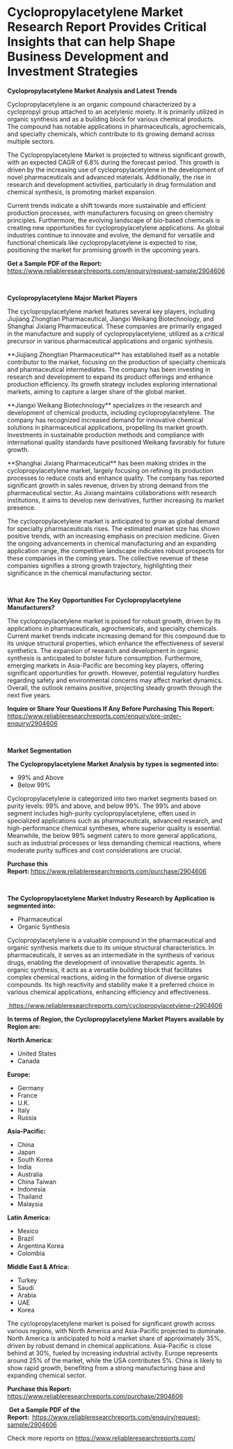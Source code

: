 <p><h1>Cyclopropylacetylene Market Research Report Provides Critical Insights that can help Shape Business Development and Investment Strategies</h1></p><p><strong>Cyclopropylacetylene Market Analysis and Latest Trends</strong></p>
<p><p>Cyclopropylacetylene is an organic compound characterized by a cyclopropyl group attached to an acetylenic moiety. It is primarily utilized in organic synthesis and as a building block for various chemical products. The compound has notable applications in pharmaceuticals, agrochemicals, and specialty chemicals, which contribute to its growing demand across multiple sectors.</p><p>The Cyclopropylacetylene Market is projected to witness significant growth, with an expected CAGR of 6.8% during the forecast period. This growth is driven by the increasing use of cyclopropylacetylene in the development of novel pharmaceuticals and advanced materials. Additionally, the rise in research and development activities, particularly in drug formulation and chemical synthesis, is promoting market expansion. </p><p>Current trends indicate a shift towards more sustainable and efficient production processes, with manufacturers focusing on green chemistry principles. Furthermore, the evolving landscape of bio-based chemicals is creating new opportunities for cyclopropylacetylene applications. As global industries continue to innovate and evolve, the demand for versatile and functional chemicals like cyclopropylacetylene is expected to rise, positioning the market for promising growth in the upcoming years.</p></p>
<p><strong>Get a Sample PDF of the Report:&nbsp;</strong> <a href="https://www.reliableresearchreports.com/enquiry/request-sample/2904606?utm_campaign=3319&utm_medium=2&utm_source=Github&utm_content=ia&utm_term=12032025&utm_id=cyclopropylacetylene">https://www.reliableresearchreports.com/enquiry/request-sample/2904606</a></p>
<p>&nbsp;</p>
<p><strong>Cyclopropylacetylene Major Market Players</strong></p>
<p><p>The cyclopropylacetylene market features several key players, including Jiujiang Zhongtian Pharmaceutical, Jiangxi Weikang Biotechnology, and Shanghai Jixiang Pharmaceutical. These companies are primarily engaged in the manufacture and supply of cyclopropylacetylene, utilized as a critical precursor in various pharmaceutical applications and organic synthesis.</p><p>**Jiujiang Zhongtian Pharmaceutical** has established itself as a notable contributor to the market, focusing on the production of specialty chemicals and pharmaceutical intermediates. The company has been investing in research and development to expand its product offerings and enhance production efficiency. Its growth strategy includes exploring international markets, aiming to capture a larger share of the global market.</p><p>**Jiangxi Weikang Biotechnology** specializes in the research and development of chemical products, including cyclopropylacetylene. The company has recognized increased demand for innovative chemical solutions in pharmaceutical applications, propelling its market growth. Investments in sustainable production methods and compliance with international quality standards have positioned Weikang favorably for future growth.</p><p>**Shanghai Jixiang Pharmaceutical** has been making strides in the cyclopropylacetylene market, largely focusing on refining its production processes to reduce costs and enhance quality. The company has reported significant growth in sales revenue, driven by strong demand from the pharmaceutical sector. As Jixiang maintains collaborations with research institutions, it aims to develop new derivatives, further increasing its market presence.</p><p>The cyclopropylacetylene market is anticipated to grow as global demand for specialty pharmaceuticals rises. The estimated market size has shown positive trends, with an increasing emphasis on precision medicine. Given the ongoing advancements in chemical manufacturing and an expanding application range, the competitive landscape indicates robust prospects for these companies in the coming years. The collective revenue of these companies signifies a strong growth trajectory, highlighting their significance in the chemical manufacturing sector.</p></p>
<p>&nbsp;</p>
<p><strong>What Are The Key Opportunities For Cyclopropylacetylene Manufacturers?</strong></p>
<p><p>The cyclopropylacetylene market is poised for robust growth, driven by its applications in pharmaceuticals, agrochemicals, and specialty chemicals. Current market trends indicate increasing demand for this compound due to its unique structural properties, which enhance the effectiveness of several synthetics. The expansion of research and development in organic synthesis is anticipated to bolster future consumption. Furthermore, emerging markets in Asia-Pacific are becoming key players, offering significant opportunities for growth. However, potential regulatory hurdles regarding safety and environmental concerns may affect market dynamics. Overall, the outlook remains positive, projecting steady growth through the next five years.</p></p>
<p><strong>Inquire or Share Your Questions If Any Before Purchasing This Report:</strong> <a href="https://www.reliableresearchreports.com/enquiry/pre-order-enquiry/2904606?utm_campaign=3319&utm_medium=2&utm_source=Github&utm_content=ia&utm_term=12032025&utm_id=cyclopropylacetylene">https://www.reliableresearchreports.com/enquiry/pre-order-enquiry/2904606</a></p>
<p>&nbsp;</p>
<p><strong>Market Segmentation</strong></p>
<p><strong>The Cyclopropylacetylene Market Analysis by types is segmented into:</strong></p>
<p><ul><li>99% and Above</li><li>Below 99%</li></ul></p>
<p><p>Cyclopropylacetylene is categorized into two market segments based on purity levels: 99% and above, and below 99%. The 99% and above segment includes high-purity cyclopropylacetylene, often used in specialized applications such as pharmaceuticals, advanced research, and high-performance chemical syntheses, where superior quality is essential. Meanwhile, the below 99% segment caters to more general applications, such as industrial processes or less demanding chemical reactions, where moderate purity suffices and cost considerations are crucial.</p></p>
<p><strong>Purchase this Report:&nbsp;</strong><a href="https://www.reliableresearchreports.com/purchase/2904606?utm_campaign=3319&utm_medium=2&utm_source=Github&utm_content=ia&utm_term=12032025&utm_id=cyclopropylacetylene">https://www.reliableresearchreports.com/purchase/2904606</a></p>
<p>&nbsp;</p>
<p><strong>The Cyclopropylacetylene Market Industry Research by Application is segmented into:</strong></p>
<p><ul><li>Pharmaceutical</li><li>Organic Synthesis</li></ul></p>
<p><p>Cyclopropylacetylene is a valuable compound in the pharmaceutical and organic synthesis markets due to its unique structural characteristics. In pharmaceuticals, it serves as an intermediate in the synthesis of various drugs, enabling the development of innovative therapeutic agents. In organic synthesis, it acts as a versatile building block that facilitates complex chemical reactions, aiding in the formation of diverse organic compounds. Its high reactivity and stability make it a preferred choice in various chemical applications, enhancing efficiency and effectiveness.</p></p>
<p><a href="https://www.reliableresearchreports.com/cyclopropylacetylene-r2904606?utm_campaign=3319&utm_medium=2&utm_source=Github&utm_content=ia&utm_term=12032025&utm_id=cyclopropylacetylene">&nbsp;https://www.reliableresearchreports.com/cyclopropylacetylene-r2904606</a></p>
<p><strong>In terms of Region, the Cyclopropylacetylene Market Players available by Region are:</strong></p>
<p>
    <p> <strong> North America: </strong>
        <ul>
            <li>United States</li>
            <li>Canada</li>
        </ul>
        </p> 
    <p> <strong> Europe: </strong>
        <ul>
            <li>Germany</li>
            <li>France</li>
            <li>U.K.</li>
            <li>Italy</li>
            <li>Russia</li>
        </ul>
        </p> 
    <p> <strong> Asia-Pacific: </strong>
        <ul>
            <li>China</li>
            <li>Japan</li>
            <li>South Korea</li>
            <li>India</li>
            <li>Australia</li>
            <li>China Taiwan</li>
            <li>Indonesia</li>
            <li>Thailand</li>
            <li>Malaysia</li>
        </ul>
        </p> 
    <p> <strong> Latin America: </strong>
        <ul>
            <li>Mexico</li>
            <li>Brazil</li>
            <li>Argentina Korea</li>
            <li>Colombia</li>
        </ul>
        </p> 
    <p> <strong> Middle East & Africa: </strong>
        <ul>
            <li>Turkey</li>
            <li>Saudi</li>
            <li>Arabia</li>
            <li>UAE</li>
            <li>Korea</li>
        </ul>
    </p>
    </p>
<p><p>The cyclopropylacetylene market is poised for significant growth across various regions, with North America and Asia-Pacific projected to dominate. North America is anticipated to hold a market share of approximately 35%, driven by robust demand in chemical applications. Asia-Pacific is close behind at 30%, fueled by increasing industrial activity. Europe represents around 25% of the market, while the USA contributes 5%. China is likely to show rapid growth, benefiting from a strong manufacturing base and expanding chemical sector.</p></p>
<p><strong>Purchase this Report: </strong><a href="https://www.reliableresearchreports.com/purchase/2904606?utm_campaign=3319&utm_medium=2&utm_source=Github&utm_content=ia&utm_term=12032025&utm_id=cyclopropylacetylene">https://www.reliableresearchreports.com/purchase/2904606</a></p>
<p>&nbsp;<strong>Get a Sample PDF of the Report:&nbsp;&nbsp;</strong><a href="https://www.reliableresearchreports.com/enquiry/request-sample/2904606?utm_campaign=3319&utm_medium=2&utm_source=Github&utm_content=ia&utm_term=12032025&utm_id=cyclopropylacetylene">https://www.reliableresearchreports.com/enquiry/request-sample/2904606</a></p>
<p><strong></strong></p>
<p>Check more reports on <a href="https://www.reliableresearchreports.com/?utm_campaign=3319&utm_medium=2&utm_source=Github&utm_content=ia&utm_term=12032025&utm_id=cyclopropylacetylene">https://www.reliableresearchreports.com/</a></p>
